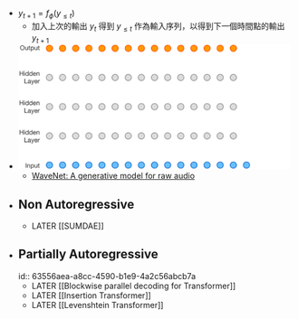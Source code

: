 - $y_{t+1}=f_{\phi}(y_{\leq t})$
	- 加入上次的輸出 $y_t$ 得到 $y_{\leq t}$ 作為輸入序列，以得到下一個時間點的輸出 $y_{t+1}$
- ![2022-08-06-02-16-01.gif](../assets/2022-08-06-02-16-01.gif)
	- [WaveNet: A generative model for raw audio](https://www.deepmind.com/blog/wavenet-a-generative-model-for-raw-audio)
- ## Non Autoregressive
	- LATER [[SUMDAE]]
- ## Partially Autoregressive
  id:: 63556aea-a8cc-4590-b1e9-4a2c56abcb7a
	- LATER [[Blockwise parallel decoding for Transformer]]
	- LATER [[Insertion Transformer]]
	- LATER [[Levenshtein Transformer]]